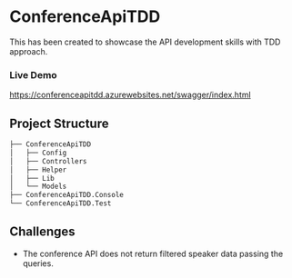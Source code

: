 # ConferenceApiTDD

This has been created to showcase the API development skills with TDD approach.

### Live Demo 
https://conferenceapitdd.azurewebsites.net/swagger/index.html

## Project Structure
```bash
├── ConferenceApiTDD
│   ├── Config
│   ├── Controllers
│   ├── Helper
│   ├── Lib
│   └── Models
├── ConferenceApiTDD.Console
└── ConferenceApiTDD.Test
```

## Challenges
- The conference API does not return filtered speaker data passing the queries.
